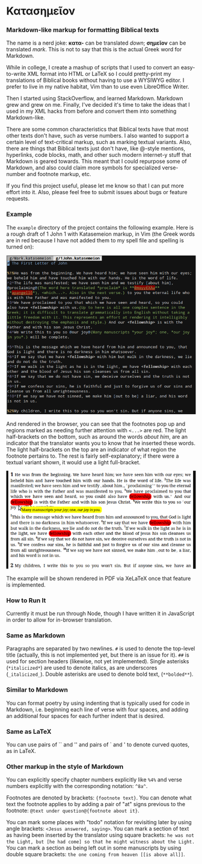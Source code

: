 # Κατασημεῖον
### Markdown-like markup for formatting Biblical texts

The name is a nerd joke: **κατα-** can be translated *down*; **σημεῖον** can be
translated *mark*. This is not to say that this is the actual Greek word for
Markdown.

While in college, I create a mashup of scripts that I used to convert an
easy-to-write XML format into HTML or LaTeX so I could pretty-print my
translations of Biblical books without having to use a WYSIWYG editor. I prefer
to live in my native habitat, Vim than to use even LibreOffice Writer.

Then I started using StackOverflow, and learned Markdown. Markdown grew and grew
on me. Finally, I've decided it's time to take the ideas that I used in my XML
hacks from before and convert them into something Markdown-like.

There are some common characteristics that Biblical texts have that most other
texts don't have, such as verse numbers. I also wanted to support a certain
level of text-critical markup, such as marking textual variants. Also, there are
things that Biblical texts just don't have, like @-style mentions, hyperlinks,
code blocks, math, and other such modern internet-y stuff that Markdown is
geared towards. This meant that I could repurpose some of Markdown, and also
could claim more symbols for specialized verse-number and footnote markup, etc.

If you find this project useful, please let me know so that I can put more
effort into it. Also, please feel free to submit issues about bugs or feature
requests.

### Example
The `example` directory of the project contains the following example. Here is a
rough draft of 1 John 1 with Katasemeion markup, in Vim (the Greek words are in
red because I have not added them to my spell file and spelling is turned on):

![example in Vim](/example/1John1-katasemeion-in-Vim.png)

And rendered in the browser, you can see that the footnotes pop up and regions
marked as needing further attention with `<...>` are red. The light
half-brackets on the bottom, such as around  the words *about him*, are an
indicator that the translator wants you to know that he inserted these words.
The light half-brackets on the top are an indicator of what region the footnote
pertains to. The rest is fairly self-explanatory; if there were a textual
variant shown, it would use a light full-bracket.

![example as HTML](/example/1John1-katasemeion-rendered-as-HTML.png)

The example will be shown rendered in PDF via XeLaTeX once that feature is
implemented.

### How to Run It
Currently it must be run through Node, though I have written it in JavaScript in
order to allow for in-browser translation.

### Same as Markdown
Paragraphs are separated by two newlines. `#` is used to denote the top-level
title (actually, this is not implemented yet, but there is an issue for it).
`##` is used for section headers (likewise, not yet implemented). Single
asterisks (`*italicized*`) are used to denote italics, as are underscores
(`_italicized_`). Double asterisks are used to denote bold text, (`**bolded**`).

### Similar to Markdown
You can format poetry by using indenting that is typically used for code in
Markdown, i.e. beginning each line of verse with four spaces, and adding an
additional four spaces for each further indent that is desired.

### Same as LaTeX
You can use pairs of \`\` and '' and pairs of \` and ' to denote curved quotes,
as in LaTeX.

### Other markup in the style of Markdown
You can explicitly specify chapter numbers explicitly like `%4%` and verse
numbers explicitly with the corresponding notation: `^8a^`.

Footnotes are denoted by brackets: `{footnote text}`. You can denote what text
the footnote applies to by adding a pair of "at" signs previous to the footnote:
`@text under question@{footnote about it}`.

You can mark some places with "todo" notation for revisiting later by using
angle brackets: `<Jesus answered, saying>`. You can mark a section of text as
having been inserted by the translator using square brackets: `he was not the
Light, but [he had come] so that he might witness about the Light.` You can mark
a section as being left out in some manuscripts by using double square brackets:
`the one coming from heaven [[is above all]]`.
